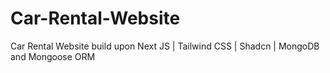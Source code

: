 # Car-Rental-Website
Car Rental Website build upon Next JS | Tailwind CSS | Shadcn |  MongoDB and Mongoose ORM
